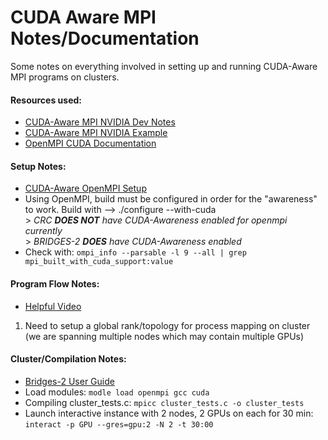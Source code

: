 # CUDA Aware MPI Notes/Documentation
 
Some notes on everything involved in setting up and running CUDA-Aware MPI programs on clusters.  

#### Resources used:  
   - [CUDA-Aware MPI NVIDIA Dev Notes](https://developer.nvidia.com/blog/introduction-cuda-aware-mpi/)  
   - [CUDA-Aware MPI NVIDIA Example](https://github.com/NVIDIA-developer-blog/code-samples/blob/master/posts/cuda-aware-mpi-example/src/CUDA_Aware_MPI.c)
   - [OpenMPI CUDA Documentation](https://www.open-mpi.org/faq/?category=runcuda)

#### Setup Notes:  
   - [CUDA-Aware OpenMPI Setup](https://kose-y.github.io/blog/2017/12/installing-cuda-aware-mpi/)  
   - Using OpenMPI, build must be configured in order for the "awareness" to work. Build with --> ./configure --with-cuda  
              > *CRC **DOES NOT** have CUDA-Awareness enabled for openmpi currently*  
              > *BRIDGES-2 **DOES** have CUDA-Awareness enabled*
   - Check with: `ompi_info --parsable -l 9 --all | grep mpi_built_with_cuda_support:value`
             
#### Program Flow Notes:  
   - [Helpful Video](https://www.youtube.com/watch?v=kIgbQQXbnto)
   
   1. Need to setup a global rank/topology for process mapping on cluster (we are spanning multiple nodes which may contain multiple GPUs)

#### Cluster/Compilation Notes:
   - [Bridges-2 User Guide](https://www.psc.edu/resources/bridges-2/user-guide-2/#intro)
   - Load modules: `modle load openmpi gcc cuda`
   - Compiling cluster_tests.c: `mpicc cluster_tests.c -o cluster_tests `
   - Launch interactive instance with 2 nodes, 2 GPUs on each for 30 min: `interact -p GPU --gres=gpu:2 -N 2 -t 30:00`
 



